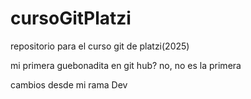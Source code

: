 # cursoGitPlatzi
repositorio para el curso git de platzi(2025)


mi primera guebonadita en git hub? no, no es la primera















cambios desde mi rama Dev